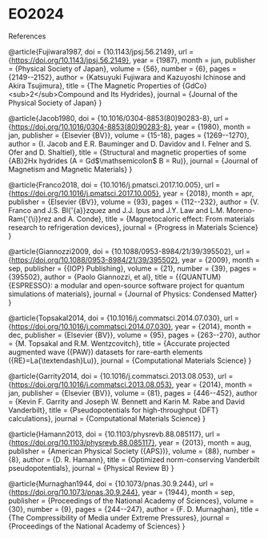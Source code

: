 # EO2024
References


@article{Fujiwara1987,
  doi = {10.1143/jpsj.56.2149},
  url = {https://doi.org/10.1143/jpsj.56.2149},
  year = {1987},
  month = jun,
  publisher = {Physical Society of Japan},
  volume = {56},
  number = {6},
  pages = {2149--2152},
  author = {Katsuyuki Fujiwara and Kazuyoshi Ichinose and Akira Tsujimura},
  title = {The Magnetic Properties of {GdCo}$\less$sub$\greater$2$\less$/sub$\greater$Compound and Its Hydrides},
  journal = {Journal of the Physical Society of Japan}
}

@article{Jacob1980,
  doi = {10.1016/0304-8853(80)90283-8},
  url = {https://doi.org/10.1016/0304-8853(80)90283-8},
  year = {1980},
  month = jan,
  publisher = {Elsevier {BV}},
  volume = {15-18},
  pages = {1269--1270},
  author = {I. Jacob and E.R. Bauminger and D. Davidov and I. Felner and S. Ofer and D. Shaltiel},
  title = {Structural and magnetic properties of some {AB}2Hx hydrides (A = Gd$\mathsemicolon$ B = Ru)},
  journal = {Journal of Magnetism and Magnetic Materials}
}

@article{Franco2018,
  doi = {10.1016/j.pmatsci.2017.10.005},
  url = {https://doi.org/10.1016/j.pmatsci.2017.10.005},
  year = {2018},
  month = apr,
  publisher = {Elsevier {BV}},
  volume = {93},
  pages = {112--232},
  author = {V. Franco and J.S. Bl{\'{a}}zquez and J.J. Ipus and J.Y. Law and L.M. Moreno-Ram{\'{\i}}rez and A. Conde},
  title = {Magnetocaloric effect: From materials research to refrigeration devices},
  journal = {Progress in Materials Science}
}

@article{Giannozzi2009,
  doi = {10.1088/0953-8984/21/39/395502},
  url = {https://doi.org/10.1088/0953-8984/21/39/395502},
  year = {2009},
  month = sep,
  publisher = {{IOP} Publishing},
  volume = {21},
  number = {39},
  pages = {395502},
  author = {Paolo Giannozzi, et al},
  title = {{QUANTUM} {ESPRESSO}: a modular and open-source software project for quantum simulations of materials},
  journal = {Journal of Physics: Condensed Matter}
}

@article{Topsakal2014,
  doi = {10.1016/j.commatsci.2014.07.030},
  url = {https://doi.org/10.1016/j.commatsci.2014.07.030},
  year = {2014},
  month = dec,
  publisher = {Elsevier {BV}},
  volume = {95},
  pages = {263--270},
  author = {M. Topsakal and R.M. Wentzcovitch},
  title = {Accurate projected augmented wave ({PAW}) datasets for rare-earth elements ({RE}=La{\textendash}Lu)},
  journal = {Computational Materials Science}
}

@article{Garrity2014,
  doi = {10.1016/j.commatsci.2013.08.053},
  url = {https://doi.org/10.1016/j.commatsci.2013.08.053},
  year = {2014},
  month = jan,
  publisher = {Elsevier {BV}},
  volume = {81},
  pages = {446--452},
  author = {Kevin F. Garrity and Joseph W. Bennett and Karin M. Rabe and David Vanderbilt},
  title = {Pseudopotentials for high-throughput {DFT} calculations},
  journal = {Computational Materials Science}
}

@article{Hamann2013,
  doi = {10.1103/physrevb.88.085117},
  url = {https://doi.org/10.1103/physrevb.88.085117},
  year = {2013},
  month = aug,
  publisher = {American Physical Society ({APS})},
  volume = {88},
  number = {8},
  author = {D. R. Hamann},
  title = {Optimized norm-conserving Vanderbilt pseudopotentials},
  journal = {Physical Review B}
}

@article{Murnaghan1944,
  doi = {10.1073/pnas.30.9.244},
  url = {https://doi.org/10.1073/pnas.30.9.244},
  year = {1944},
  month = sep,
  publisher = {Proceedings of the National Academy of Sciences},
  volume = {30},
  number = {9},
  pages = {244--247},
  author = {F. D. Murnaghan},
  title = {The Compressibility of Media under Extreme Pressures},
  journal = {Proceedings of the National Academy of Sciences}
}

